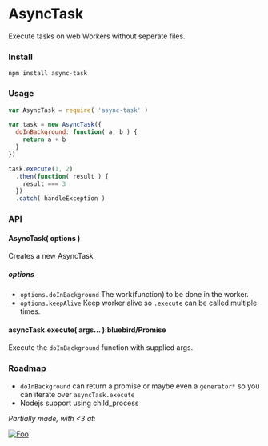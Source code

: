 AsyncTask
=========

Execute tasks on web Workers without seperate files.

### Install

```
npm install async-task
```

### Usage
```javascript
var AsyncTask = require( 'async-task' )

var task = new AsyncTask({
  doInBackground: function( a, b ) {
    return a + b
  }
})

task.execute(1, 2)
  .then(function( result ) {
    result === 3
  })
  .catch( handleException )
```

### API

#### AsyncTask( options )

Creates a new AsyncTask

##### options

* ```options.doInBackground``` The work(function) to be done in the worker.
* ```options.keepAlive``` Keep worker alive so ```.execute``` can be called multiple times.

#### asyncTask.execute( args... ):bluebird/Promise

Execute the ```doInBackground``` function with supplied args.

### Roadmap

* ```doInBackground``` can return a promise or maybe even a ```generator*``` so you can iterate over ```asyncTask.execute```
* Nodejs support using child_process

*Partially made, with <3 at:*

[![Foo](http://wtw.no/gfx/wtw-logo2.png)](https://github.com/wtw-software/)
